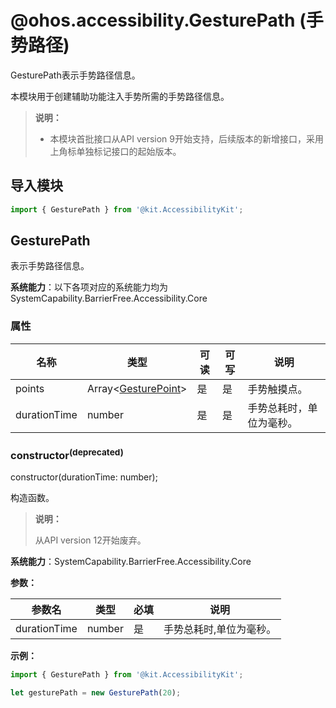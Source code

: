# @ohos.accessibility.GesturePath (手势路径)

GesturePath表示手势路径信息。

本模块用于创建辅助功能注入手势所需的手势路径信息。

> **说明：**
>
> - 本模块首批接口从API version 9开始支持，后续版本的新增接口，采用上角标单独标记接口的起始版本。

## 导入模块

```ts
import { GesturePath } from '@kit.AccessibilityKit';
```

## GesturePath

表示手势路径信息。

**系统能力**：以下各项对应的系统能力均为 SystemCapability.BarrierFree.Accessibility.Core

### 属性

| 名称           | 类型                                                                              | 可读   | 可写   | 说明     |
| ------------ |---------------------------------------------------------------------------------| ---- | ---- | ------ |
| points       | Array&lt;[GesturePoint](js-apis-accessibility-GesturePoint.md#gesturepoint)&gt; | 是    | 是    | 手势触摸点。    |
| durationTime | number                                                                          | 是    | 是    | 手势总耗时，单位为毫秒。 |

### constructor<sup>(deprecated)</sup>

constructor(durationTime: number);

构造函数。

> **说明：**
>
> 从API version 12开始废弃。

**系统能力**：SystemCapability.BarrierFree.Accessibility.Core

**参数：**

| 参数名 | 类型 | 必填 | 说明 |
| -------- | -------- | -------- | -------- |
| durationTime | number | 是 | 手势总耗时,单位为毫秒。 |

**示例：**

```ts
import { GesturePath } from '@kit.AccessibilityKit';

let gesturePath = new GesturePath(20);
```
